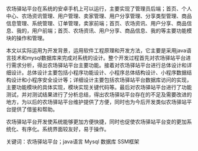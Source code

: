 农场驿站平台在系统的安卓手机上可以运行，主要实现了管理员后端；首页、个人中心、农场资讯管理、用户管理、卖家管理、用户分享管理、分享类型管理、商品信息管理、系统管理、订单管理，卖家前端；首页、农场资讯、用户分享、商品信息、我的，用户前端；首页、农场资讯、用户分享、商品信息、我的等主要功能模块的操作和管理。

本文以实际运用为开发背景，运用软件工程原理和开发方法，它主要是采用java语言技术和mysql数据库来完成对系统的设计。整个开发过程首先对农场驿站平台进行需求分析，得出农场驿站平台主要功能。接着对农场驿站平台进行总体设计和详细设计。总体设计主要包括小程序功能设计、小程序总体结构设计、小程序数据结构设计和小程序安全设计等；详细设计主要包括农场驿站平台数据库访问的实现，主要功能模块的具体实现，模块实现关键代码等。最后对农场驿站平台进行了功能测试，并对测试结果进行了分析总结，得出农场驿站平台存在的不足及需要改进的地方，为以后的农场驿站平台维护提供了方便，同时也为今后开发类似农场驿站平台提供了借鉴和帮助。

农场驿站平台开发使系统能够更加方便快捷，同时也促使农场驿站平台变的更加系统化、有序化。系统界面较友好，易于操作。

关键词：农场驿站平台；java语言  Mysql 数据库  SSM框架 
